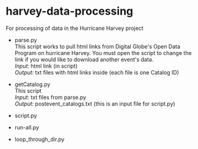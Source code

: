 # harvey-data-processing
For processing of data in the Hurricane Harvey project

* parse.py  
This script works to pull html links from Digital Globe's Open Data Program
on hurricane Harvey. You must open the script to change the link if you would 
like to download another event's data.  
*Input:* html link (in script)  
*Output:* txt files with html links inside (each file is one Catalog ID)

* getCatalog.py  
This script   
*Input:* txt files from parse.py  
*Output:* postevent_catalogs.txt (this is an input file for script.py)

* script.py  
  
* run-all.py  
  
* loop_through_dir.py  
  
 